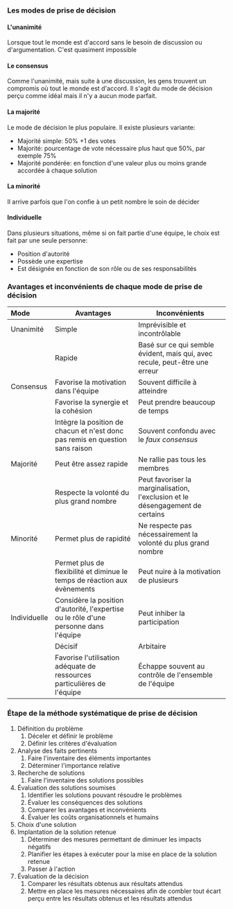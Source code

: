 ### Les modes de prise de décision
#### L'unanimité
Lorsque tout le monde est d'accord sans le besoin de discussion ou d'argumentation. C'est quasiment impossible
#### Le consensus
Comme l'unanimité, mais suite à une discussion, les gens trouvent un compromis où tout le monde est d'accord. Il s'agit du mode de décision perçu comme idéal mais il n'y a aucun mode parfait. 
#### La majorité
Le mode de décision le plus populaire. Il existe plusieurs variante:
- Majorité simple: 50% +1 des votes
- Majorité: pourcentage de vote nécessaire plus haut que 50%, par exemple 75%
- Majorité pondérée: en fonction d'une valeur plus ou  moins grande accordée à chaque solution
#### La minorité
Il arrive parfois que l'on confie à un petit nombre le soin de décider
#### Individuelle
Dans plusieurs situations, même si on fait partie d'une équipe, le choix est fait par une seule personne:
- Position d'autorité
- Possède une expertise
- Est désignée en fonction de son rôle ou de ses responsabilités
### Avantages et inconvénients de chaque mode de prise de décision

| Mode         | Avantages                                                                             | Inconvénients                                                                  |
| :----------- | ------------------------------------------------------------------------------------- | ------------------------------------------------------------------------------ |
| Unanimité    | Simple                                                                                | Imprévisible et incontrôlable                                                  |
|              | Rapide                                                                                | Basé sur ce qui semble évident, mais qui, avec recule, peut-être une erreur    |
| Consensus    | Favorise la motivation dans l'équipe                                                  | Souvent difficile à atteindre                                                  |
|              | Favorise la synergie et la cohésion                                                   | Peut prendre beaucoup de temps                                                 |
|              | Intègre la position de chacun et n'est donc pas remis en question sans raison         | Souvent confondu avec le *faux consensus*                                      |
| Majorité     | Peut être assez rapide                                                                | Ne rallie pas tous les membres                                                 |
|              | Respecte la volonté du plus grand nombre                                              | Peut favoriser la marginalisation, l'exclusion et le désengagement de certains |
| Minorité     | Permet plus de rapidité                                                               | Ne respecte pas nécessairement la volonté du plus grand nombre                 |
|              | Permet plus de flexibilité et diminue le temps de réaction aux évènements             | Peut nuire à la motivation de plusieurs                                        |
| Individuelle | Considère la position d'autorité, l'expertise ou le rôle d'une personne dans l'équipe | Peut inhiber la participation                                                  |
|              | Décisif                                                                               | Arbitaire                                                                      |
|              | Favorise l'utilisation adéquate de ressources particulières de l'équipe               | Échappe souvent au contrôle de l'ensemble de l'équipe                          |
### Étape de la méthode systématique de prise de décision
1. Définition du problème
	1. Déceler et définir le problème
	2. Définir les critères d'évaluation
2. Analyse des faits pertinents
	1. Faire l'inventaire des éléments importantes
	2. Déterminer l'importance relative
3. Recherche de solutions
	1. Faire l'inventaire des solutions possibles
4. Évaluation des solutions soumises
	1. Identifier les solutions pouvant résoudre le problèmes
	2. Évaluer les conséquences des solutions
	3. Comparer les avantages et inconvénients
	4. Évaluer les coûts organisationnels et humains
5. Choix d'une solution
6. Implantation de la solution retenue
	1. Déterminer des mesures permettant de diminuer les impacts négatifs
	2. Planifier les étapes à exécuter pour la mise en place de la solution retenue
	3. Passer à l'action
7. Évaluation de la décision
	1. Comparer les résultats obtenus aux résultats attendus
	2. Mettre en place les mesures nécessaires afin de combler tout écart perçu entre les résultats obtenus et les résultats attendus